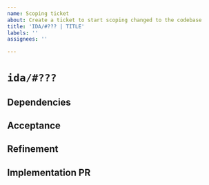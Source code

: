 ```yaml
---
name: Scoping ticket
about: Create a ticket to start scoping changed to the codebase
title: 'IDA/#??? | TITLE'
labels: ''
assignees: ''

---
```


# `ida/#???`
<!-- Add the issue code here. -->
<!-- Replace '???' with the issue number itself, eg. `ida/#12`. -->
<!-- This should also be the name of the feature branch. -->

<!-- Describe the issue in general terms here. -->

## Dependencies
<!-- If this issue requires any upstream issues or tickets before it can be resolved list them here. -->
<!-- You can delete this section if not applicable. -->

## Acceptance
<!-- List the acceptance criteria for the resolution of this issue here. -->
<!-- It should be in the form of a markdown bullet list, eg. '- [ ] Some criteria.' -->

## Refinement
<!-- If any acceptance criteria need further elaboration or scoping list them here for review. -->
<!-- You can delete this section if not applicable. -->

## Implementation PR
<!-- Link to any relevant pull requests working this issue. -->
